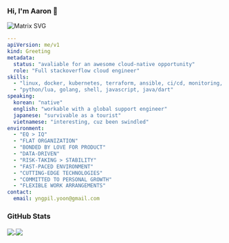 ### Hi, I'm Aaron 👋
![Matrix SVG](https://raw.githubusercontent.com/rodrigograca31/rodrigograca31/master/matrix.svg)

```yaml
---
apiVersion: me/v1
kind: Greeting
metadata:
  status: "avaliable for an awesome cloud-native opportunity"
  role: "Full stackoverflow cloud engineer"
skills:
  - "linux, docker, kubernetes, terraform, ansible, ci/cd, monitoring, logging"
  - "python/lua, golang, shell, javascript, java/dart"
speaking:
  korean: "native"
  english: "workable with a global support engineer"
  japanese: "survivable as a tourist"
  vietnamese: "interesting, cuz been swindled"
environment:
  - "EQ > IQ"
  - "FLAT ORGANIZATION"
  - "BONDED BY LOVE FOR PRODUCT"
  - "DATA-DRIVEN"
  - "RISK-TAKING > STABILITY"
  - "FAST-PACED ENVIRONMENT"
  - "CUTTING-EDGE TECHNOLOGIES"
  - "COMMITTED TO PERSONAL GROWTH"
  - "FLEXIBLE WORK ARRANGEMENTS"
contact:
  email: yngpil.yoon@gmail.com
```

### GitHub Stats

<a href="https://github.com/ziwon/ziwon">
  <img align="center" src="https://github-readme-stats.vercel.app/api?username=ziwon&show_icons=true&line_height=27&count_private=true&title_color=ffffff&text_color=c9cacc&icon_color=2bbc8a&bg_color=1d1f21" />
</a>
<a href="https://github.com/ziwon/ziwon">
  <img align="center" src="https://github-readme-stats.vercel.app/api/top-langs/?username=ziwon&hide=html,css,js&title_color=ffffff&text_color=c9cacc&icon_color=2bbc8a&bg_color=1d1f21" />
</a>
